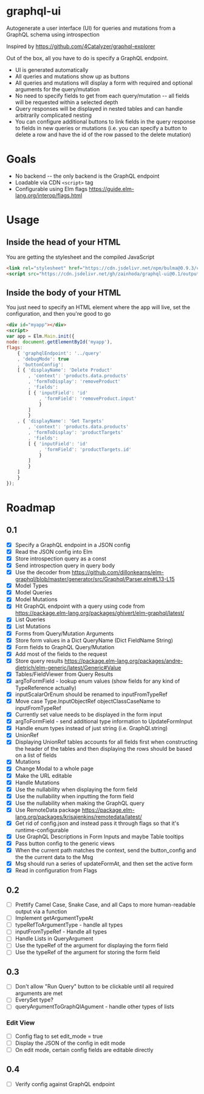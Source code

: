 # graphql-ui
Autogenerate a user interface (UI) for queries and mutations from a GraphQL schema using introspection

Inspired by https://github.com/4Catalyzer/graphql-explorer

Out of the box, all you have to do is specify a GraphQL endpoint.
- UI is generated automatically
- All queries and mutations show up as buttons
- All queries and mutations will display a form with required and optional arguments for the query/mutation
- No need to specify fields to get from each query/mutation -- all fields will be requested within a selected depth
- Query responses will be displayed in nested tables and can handle arbitrarily complicated nesting
- You can configure additional buttons to link fields in the query response to fields in new queries or mutations (i.e. you can specify a button to delete a row and have the id of the row passed to the delete mutation)

# Goals
- No backend -- the only backend is the GraphQL endpoint
- Loadable via CDN `<script>` tag 
- Configurable using Elm flags https://guide.elm-lang.org/interop/flags.html

# Usage
## Inside the head of your HTML
You are getting the stylesheet and the compiled JavaScript
```html
<link rel="stylesheet" href="https://cdn.jsdelivr.net/npm/bulma@0.9.3/css/bulma.min.css">
<script src="https://cdn.jsdelivr.net/gh/zainhoda/graphql-ui@0.1/output/graphql-ui.min.js"></script>
```

## Inside the body of your HTML
You just need to specify an HTML element where the app will live, set the configuration, and then you're good to go
```html
<div id="myapp"></div>
<script>
var app = Elm.Main.init({
node: document.getElementById('myapp'),
flags: 
    { 'graphqlEndpoint': '../query'
    , 'debugMode': true
    , 'buttonConfig': 
    [ { 'displayName': 'Delete Product'
        , 'context': 'products.data.products'
        , 'formToDisplay': 'removeProduct'
        , 'fields': 
        [ { 'inputField': 'id'
            , 'formField': 'removeProduct.input'
            }
        ]
        }
    , { 'displayName': 'Get Targets'
        , 'context': 'products.data.products'
        , 'formToDisplay': 'productTargets'
        , 'fields': 
        [ { 'inputField': 'id'
            , 'formField': 'productTargets.id'
            }
        ]
        }
    ]
    }
});
```

# Roadmap

## 0.1
- [x] Specify a GraphQL endpoint in a JSON config
- [x] Read the JSON config into Elm
- [x] Store introspection query as a const
- [x] Send introspection query in query body
- [x] Use the decoder from https://github.com/dillonkearns/elm-graphql/blob/master/generator/src/Graphql/Parser.elm#L13-L15
- [x] Model Types
- [x] Model Queries
- [x] Model Mutations
- [x] Hit GraphQL endpoint with a query using code from https://package.elm-lang.org/packages/ghivert/elm-graphql/latest/
- [x] List Queries
- [x] List Mutations
- [x] Forms from Query/Mutation Arguments
- [x] Store form values in a Dict QueryName (Dict FieldName String)
- [x] Form fields to GraphQL Query/Mutation
- [x] Add most of the fields to the request
- [x] Store query results https://package.elm-lang.org/packages/andre-dietrich/elm-generic/latest/Generic#Value
- [x] Tables/FieldViewer from Query Results
- [x] argToFormField - lookup enum values (show fields for any kind of TypeReference actually)
- [x] inputScalarOrEnum should be renamed to inputFromTypeRef
- [x] Move case Type.InputObjectRef objectClassCaseName to inputFromTypeRef
- [x] Currently set value needs to be displayed in the form input
- [x] argToFormField - send additional type information to UpdateFormInput
- [x] Handle enum types instead of just string (i.e. GraphQl.string) 
- [x] UnionRef
- [x] Displaying UnionRef tables accounts for all fields first when constructing the header of the tables and then displaying the rows should be based on a list of fields
- [x] Mutations
- [x] Change Modal to a whole page
- [x] Make the URL editable
- [x] Handle Mutations
- [x] Use the nullability when displaying the form field
- [x] Use the nullability when inputting the form field
- [x] Use the nullability when making the GraphQL query
- [x] Use RemoteData package https://package.elm-lang.org/packages/krisajenkins/remotedata/latest/
- [x] Get rid of config.json and instead pass it through flags so that it's runtime-configurable
- [x] Use GraphQL Descriptions in Form Inputs and maybe Table tooltips
- [x] Pass button config to the generic views
- [x] When the current path matches the context, send the button_config and the the current data to the Msg 
- [x] Msg should run a series of updateFormAt, and then set the active form 
- [x] Read in configuration from Flags

## 0.2
- [ ] Prettify Camel Case, Snake Case, and all Caps to more human-readable output via a function 
- [ ] Implement getArgumentTypeAt
- [ ] typeRefToArgumentType - handle all types
- [ ] inputFromTypeRef - Handle all types
- [ ] Handle Lists in QueryArgument
- [ ] Use the typeRef of the argument for displaying the form field
- [ ] Use the typeRef of the argument for storing the form field

## 0.3
- [ ] Don't allow "Run Query" button to be clickable until all required arguments are met
- [ ] EverySet type?
- [ ] queryArgumentToGraphQlAgument - handle other types of lists
### Edit View
- [ ] Config flag to set edit_mode = true
- [ ] Display the JSON of the config in edit mode
- [ ] On edit mode, certain config fields are editable directly

## 0.4
- [ ] Verify config against GraphQL endpoint
